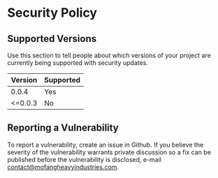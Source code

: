 # Security Policy

## Supported Versions

Use this section to tell people about which versions of your project are
currently being supported with security updates.

| Version | Supported          |
| ------- | ------------------ |
| 0.0.4   | Yes  |
| <=0.0.3 | No   |

## Reporting a Vulnerability

To report a vulnerability, create an issue in Github.
If you believe the severity of the vulnerability warrants private discussion so a fix can be published before the vulnerability is disclosed, e-mail contact@mofangheavyindustries.com.
